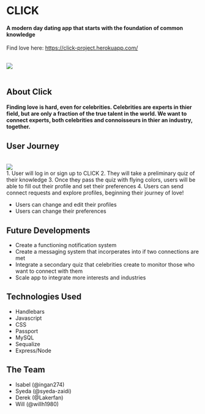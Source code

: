 # CLICK
#### A modern day dating app that starts with the foundation of common knowledge

Find love here: https://click-project.herokuapp.com/

<br>
<img src="https://media.giphy.com/media/26BRED0APH6fRa1sk/giphy.gif">
<br><br>

## About Click

#### Finding love is hard, even for celebrities. Celebrities are experts in thier field, but are only a fraction of the true talent in the world. We want to connect experts, both celebrities and connoisseurs in thier an industry, together.

## User Journey
<br>
<img src="https://gph.is/2fSUvEx">
<br>
1. User will log in or sign up to CLICK
2. They will take a preliminary quiz of their knowledge
3. Once they pass the quiz with flying colors, users will be able to fill out their profile and set their preferences
4. Users can send connect requests and explore profiles, beginning their journey of love!

* Users can change and edit their profiles
* Users can change their preferences

## Future Developments
* Create a functioning notification system
* Create a messaging system that incorperates into if two connections are met
* Integrate a secondary quiz that celebrities create to monitor those who want to connect with them
* Scale app to integrate more interests and industries

## Technologies Used
* Handlebars
* Javascript
* CSS
* Passport
* MySQL
* Sequalize
* Express/Node

## The Team
* Isabel (@ingan274)
* Syeda (@syeda-zaidi)
* Derek (@Lakerfan)
* Will (@willh1980)

